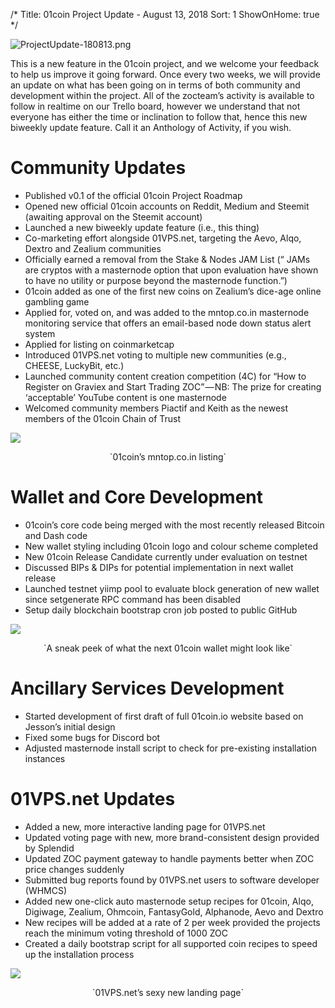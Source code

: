 /*
Title: 01coin Project Update - August 13, 2018
Sort: 1
ShowOnHome: true
*/

![ProjectUpdate-180813.png](https://cdn.steemitimages.com/DQmYkHUfRhZhbcn9AexTQv2eXnByyEnX4xLDE3iAq3A5nej/ProjectUpdate-180813.png)

This is a new feature in the 01coin project, and we welcome your feedback to help us improve it going forward. Once every two weeks, we will provide an update on what has been going on in terms of both community and development within the project. All of the zocteam’s activity is available to follow in realtime on our Trello board, however we understand that not everyone has either the time or inclination to follow that, hence this new biweekly update feature. Call it an Anthology of Activity, if you wish.

# Community Updates

- Published v0.1 of the official 01coin Project Roadmap
- Opened new official 01coin accounts on Reddit, Medium and Steemit (awaiting approval on the Steemit account)
- Launched a new biweekly update feature (i.e., this thing)
- Co-marketing effort alongside 01VPS.net, targeting the Aevo, Alqo, Dextro and Zealium communities
- Officially earned a removal from the Stake & Nodes JAM List (“ JAMs are cryptos with a masternode option that upon evaluation have shown to have no utility or purpose beyond the masternode function.”)
- 01coin added as one of the first new coins on Zealium’s dice-age online gambling game
- Applied for, voted on, and was added to the mntop.co.in masternode monitoring service that offers an email-based node down status alert system
- Applied for listing on coinmarketcap
- Introduced 01VPS.net voting to multiple new communities (e.g., CHEESE, LuckyBit, etc.)
- Launched community content creation competition (4C) for “How to Register on Graviex and Start Trading ZOC” — NB: The prize for creating ‘acceptable’ YouTube content is one masternode
- Welcomed community members Piactif and Keith as the newest members of the 01coin Chain of Trust

![](https://cdn.steemitimages.com/DQmTzfy42h2P5paEboVzHbK8RN9uUVnLT9ZBvwm26PwGv8k/image.png)
<p style="text-align: center;">`01coin’s mntop.co.in listing`</p>

# Wallet and Core Development

- 01coin’s core code being merged with the most recently released Bitcoin and Dash code
- New wallet styling including 01coin logo and colour scheme completed
- New 01coin Release Candidate currently under evaluation on testnet
- Discussed BIPs & DIPs for potential implementation in next wallet release
- Launched testnet yiimp pool to evaluate block generation of new wallet since setgenerate RPC command has been disabled
- Setup daily blockchain bootstrap cron job posted to public GitHub

![](https://cdn.steemitimages.com/DQmQ2jG1Mfondz2jxSxBJLFnmaYfxF7vhYbLxiMtA1Q6iwv/image.png)
<p style="text-align: center;">`A sneak peek of what the next 01coin wallet might look like`</p>

# Ancillary Services Development

- Started development of first draft of full 01coin.io website based on Jesson’s initial design
- Fixed some bugs for Discord bot
- Adjusted masternode install script to check for pre-existing installation instances

# 01VPS.net Updates

- Added a new, more interactive landing page for 01VPS.net
- Updated voting page with new, more brand-consistent design provided by Splendid
- Updated ZOC payment gateway to handle payments better when ZOC price changes suddenly
- Submitted bug reports found by 01VPS.net users to software developer (WHMCS)
- Added new one-click auto masternode setup recipes for 01coin, Alqo, Digiwage, Zealium, Ohmcoin, FantasyGold, Alphanode, Aevo and Dextro
- New recipes will be added at a rate of 2 per week provided the projects reach the minimum voting threshold of 1000 ZOC
- Created a daily bootstrap script for all supported coin recipes to speed up the installation process

![](https://cdn.steemitimages.com/DQmRa7SW2mzeW6pPF6YXuUoP51Gt9q9ePNjq2FcJJw7RKRm/image.png)
<p style="text-align: center;">`01VPS.net’s sexy new landing page`</p>
